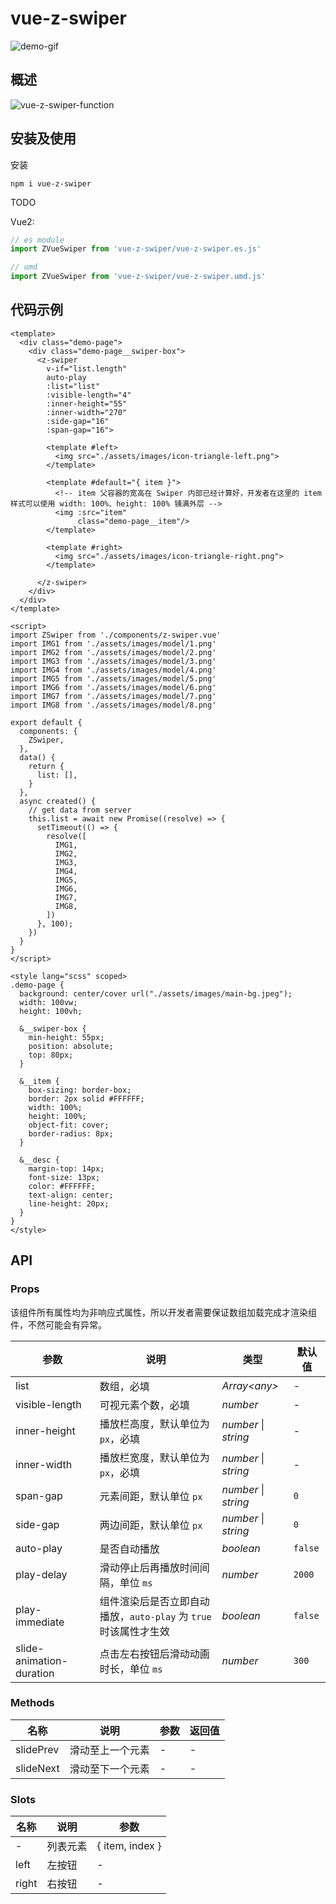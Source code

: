# vue-z-swiper
![demo-gif](https://gitee.com/yejinzhan/images/raw/master/img/demo.gif)

## 概述

![vue-z-swiper-function](https://gitee.com/yejinzhan/images/raw/master/img/zswiper-function.png)

## 安装及使用
安装
```shell
npm i vue-z-swiper
```

TODO

Vue2:
```js
// es module
import ZVueSwiper from 'vue-z-swiper/vue-z-swiper.es.js'

// umd
import ZVueSwiper from 'vue-z-swiper/vue-z-swiper.umd.js'
```

## 代码示例

```vue
<template>
  <div class="demo-page">
    <div class="demo-page__swiper-box">
      <z-swiper
        v-if="list.length"
        auto-play
        :list="list"
        :visible-length="4"
        :inner-height="55"
        :inner-width="270"
        :side-gap="16"
        :span-gap="16">

        <template #left>
          <img src="./assets/images/icon-triangle-left.png">
        </template>

        <template #default="{ item }">
          <!-- item 父容器的宽高在 Swiper 内部已经计算好，开发者在这里的 item 样式可以使用 width: 100%、height: 100% 铺满外层 -->
          <img :src="item"
               class="demo-page__item"/>
        </template>

        <template #right>
          <img src="./assets/images/icon-triangle-right.png">
        </template>

      </z-swiper>
    </div>
  </div>
</template>

<script>
import ZSwiper from './components/z-swiper.vue'
import IMG1 from './assets/images/model/1.png'
import IMG2 from './assets/images/model/2.png'
import IMG3 from './assets/images/model/3.png'
import IMG4 from './assets/images/model/4.png'
import IMG5 from './assets/images/model/5.png'
import IMG6 from './assets/images/model/6.png'
import IMG7 from './assets/images/model/7.png'
import IMG8 from './assets/images/model/8.png'

export default {
  components: {
    ZSwiper,
  },
  data() {
    return {
      list: [],
    }
  },
  async created() {
    // get data from server
    this.list = await new Promise((resolve) => {
      setTimeout(() => {
        resolve([
          IMG1,
          IMG2,
          IMG3,
          IMG4,
          IMG5,
          IMG6,
          IMG7,
          IMG8,
        ])
      }, 100);
    })
  }
}
</script>

<style lang="scss" scoped>
.demo-page {
  background: center/cover url("./assets/images/main-bg.jpeg");
  width: 100vw;
  height: 100vh;

  &__swiper-box {
    min-height: 55px;
    position: absolute;
    top: 80px;
  }

  &__item {
    box-sizing: border-box;
    border: 2px solid #FFFFFF;
    width: 100%;
    height: 100%;
    object-fit: cover;
    border-radius: 8px;
  }

  &__desc {
    margin-top: 14px;
    font-size: 13px;
    color: #FFFFFF;
    text-align: center;
    line-height: 20px;
  }
}
</style>

```

## API

### Props
该组件所有属性均为非响应式属性，所以开发者需要保证数组加载完成才渲染组件，不然可能会有异常。

| 参数             | 说明                                         | 类型          | 默认值      |
|----------------|--------------------------------------------|-------------|----------|
| list           | 数组，必填                                      | _Array\<any>_ | -        |
| visible-length | 可视元素个数，必填                                  | _number_    | -        |
| inner-height   | 播放栏高度，默认单位为 `px`，必填                        | _number_ \| _string_ | -        |
| inner-width    | 播放栏宽度，默认单位为 `px`，必填                        | _number_ \| _string_ | -        |
| span-gap       | 元素间距，默认单位 `px`                             | _number_ \| _string_      | `0`      |
| side-gap       | 两边间距，默认单位 `px`                             | _number_ \| _string_      | `0`      |
| auto-play      | 是否自动播放                                     | _boolean_   | `false`  |
| play-delay      | 滑动停止后再播放时间间隔，单位 `ms`                       | _number_    | `2000`   |
| play-immediate      | 组件渲染后是否立即自动播放，`auto-play` 为 `true` 时该属性才生效 | _boolean_   | `false`  |
| slide-animation-duration      | 点击左右按钮后滑动动画时长，单位 `ms`                      | _number_    | `300`    |


### Methods
| 名称           | 说明                         | 参数 |  返回值 |
|--------------|----------------------------|--|-----------------------|
| slidePrev   | 滑动至上一个元素 | - | - |
| slideNext |  滑动至下一个元素  | - | - |

### Slots

| 名称    | 说明   | 参数              |
|-------|------|-----------------|
| -     | 列表元素 | { item, index } |
| left  | 左按钮  | -               |
| right | 右按钮  | -               |
